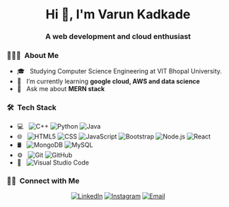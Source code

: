 <h1 align="center">Hi 👋, I'm Varun Kadkade</h1>
<h3 align="center">A web development and cloud enthusiast</h3>

<h3> 👨🏻‍💻 &nbsp;About Me </h3>

- 🎓 &nbsp; Studying Computer Science Engineering at VIT Bhopal University.
- 🌱 &nbsp; I’m currently learning **google cloud, AWS and data science**
- 💬 &nbsp; Ask me about **MERN stack**

<h3> 🛠 &nbsp;Tech Stack</h3>

- 💻 &nbsp;
  ![C++](https://img.shields.io/badge/-C++-333333?style=flat&logo=C%2B%2B&logoColor=00599C)
  ![Python](https://img.shields.io/badge/-Python-333333?style=flat&logo=python)
  ![Java](https://img.shields.io/badge/-Java-333333?style=flat&logo=Java&logoColor=007396)
- 🌐 &nbsp;
  ![HTML5](https://img.shields.io/badge/-HTML5-333333?style=flat&logo=HTML5)
  ![CSS](https://img.shields.io/badge/-CSS-333333?style=flat&logo=CSS3&logoColor=1572B6)
  ![JavaScript](https://img.shields.io/badge/-JavaScript-333333?style=flat&logo=javascript)
  ![Bootstrap](https://img.shields.io/badge/-Bootstrap-333333?style=flat&logo=bootstrap&logoColor=563D7C)
  ![Node.js](https://img.shields.io/badge/-Node.js-333333?style=flat&logo=node.js)
  ![React](https://img.shields.io/badge/-React-333333?style=flat&logo=react)
- 🛢 &nbsp;
  ![MongoDB](https://img.shields.io/badge/-MongoDB-333333?style=flat&logo=mongodb)
  ![MySQL](https://img.shields.io/badge/-MySQL-333333?style=flat&logo=mysql)
- ⚙️ &nbsp;
  ![Git](https://img.shields.io/badge/-Git-333333?style=flat&logo=git)
  ![GitHub](https://img.shields.io/badge/-GitHub-333333?style=flat&logo=github)
- 🔧 &nbsp;
  ![Visual Studio Code](https://img.shields.io/badge/-Visual%20Studio%20Code-333333?style=flat&logo=visual-studio-code&logoColor=007ACC)


<!-- <br />
<a href="https://github.com/varun2430">
  <img height="180em" src="https://github-readme-stats.vercel.app/api?username=varun2430&show_icons=true&theme=dark&locale=en" />
  <img height="180em" src="https://github-readme-stats.vercel.app/api/top-langs?username=varun2430&show_icons=true&theme=dark&locale=en&layout=compact" />
</a>
<br /> -->

<h3> 🤝🏻 &nbsp;Connect with Me </h3>

<p align="center">
<a href="https://www.linkedin.com/in/varun-kadkade-7359aa214/"><img alt="LinkedIn" src="https://img.shields.io/badge/LinkedIn-Varun%20Prashant%20Kadkade-blue?style=flat-square&logo=linkedin"></a>
<a href="https://www.instagram.com/varun_kadkade/"><img alt="Instagram" src="https://img.shields.io/badge/Instagram-varun_kadkade-blue?style=flat-square&logo=instagram"></a>
<a href="mailto:varunkadkade2442@gmail.com"><img alt="Email" src="https://img.shields.io/badge/Email-varunkadkade2442@gmail.com-blue?style=flat-square&logo=gmail"></a>
</p>

